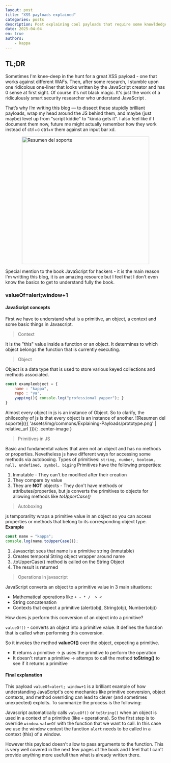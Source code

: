 ```yaml
---
layout: post
title: "XSS payloads explained"
categories: posts
description: Post explaining cool payloads that require some knowldedge of JS
date: 2025-04-04 
en: true
authors: 
    - kappa
---
```


## TL;DR

Sometimes I'm knee-deep in the hunt for a great XSS payload - one that works against different WAFs. Then, after some research, I stumble upon one ridicolous one-liner that looks written by the JavaScript creator and has 0 sense at first sight.
Of course it's not black magic. It's just the work of a ridiculously smart security researcher who understand JavaScript .

That’s why I’m writing this blog — to dissect these stupidly brilliant payloads, wrap my head around the JS behind them, and maybe (just maybe) level up from "script kiddie" to "kinda gets it". I also feel like if I document them now, future me might actually remember how they work instead of ctrl+c ctrl+v them against an input bar xd.

<img src="{{ 'assets/img/commons/Explaining-Payloads/catmeme.png' | relative_url }}" alt="Resumen del soporte" class="center-image" style="width: 400px; height: 400px;display: block;
  margin: 0 auto;" />

Special mention to the book JavaScript for hackers - it is the main reason I'm writting this blog, it is an amazing resource but I feel that I don't even know the basics to get to understand fully the book. 

### valueOf=alert;window+1

#### JavaScript concepts

First we have to understand what is a primitive, an object, a context and some basic things in Javascript.

> Context

It is the "this" value inside a function or an object. It determines to which object belongs the function that is currently executing.

> Object

Object is a data type that is used to store various keyed collections and methods associated.
```javascript
const exampleobject = {
    name : "kappa",
    repo : "ya",
    yapping(){ console.log("professional yapper"); }
}
```

Almost every object in js is an instance of Object. So to clarify, the philosophy of js is that every object is an instance of another.
![Resumen del soporte]({{ 'assets/img/commons/Explaining-Payloads/prototype.png' | relative_url }}){: .center-image }

> Primitives in JS

Basic and fundamental values that aren not an object and has no methods or properties. Nevetheless js have different ways for accessing some methods via autoboxing.
Types of primitives: `string, number, boolean, null, undefined, symbol, biging`
Primitives have the following properties:
1. Inmutable - They can't be modified after their creation
2. They compare by value
3. They are **NOT** objects - They don't have methods or attributes/properties, but js converts the primitives to objects for allowing methods like *toUpperCase()*

> Autoboxing

js temporarilty wraps a primitive value in an object so you can access properties or methods that belong to its corresponding object type. 
**Example**
```js
const name = "kappa";
console.log(name.toUpperCase()); 
```
1. Javascript sees that name is a primitive string (inmutable)
2. Creates temporal String object wrapper around name
3. .toUpperCase() method is called on the String Object
4. The result is returned

> Operations in javascript

JavaScript converts an object to a primitive value in 3 main situations:
- Mathematical operations like `+ - * /  > <`
- String concatenation
- Contexts that expect a primitive (alert(obj), String(obj), Number(obj))

How does js perform this conversion of an object into a primitive?

`valueOf()` - converts an object into a primitive value. It defines the function that is called when performing this conversion.

So it invokes the method **valueOf()** over the object, expecting a primitive.
- It returns a primitive -> js uses the primitive to perform the operation
- It doesn't return a primitive -> attemps to call the method **toString()** to see if it returns a primitive

#### Final explanation

This payload ``valueOf=alert; window+1`` is a brilliant example of how understanding JavaScript's core mechanics like primitive conversion, object contexts, and method overriding can lead to clever (and sometimes unexpected) exploits. To summarize the process is the following:

Javascript automatically calls `valueOf()` or `toString()` when an object is used in a context of a primitive (like `+` operations). So the first step is to override `window.valueOf` with the function that we want to call. In this case we use the window context the function `alert` needs to be called in a context (this) of a window.

However this payload doesn't allow to pass arguments to the function. This is very well covered in the next few pages of the book and I feel that I can't provide anything more usefull than what is already written there. 